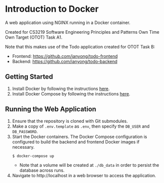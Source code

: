 # Introduction to Docker

A web application using NGINX running in a Docker container.

Created for CS3219 Software Engineering Principles and Patterns Own Time Own Target (OTOT) Task A1.

Note that this makes use of the Todo application created for OTOT Task B:
* Frontend: https://github.com/ianyong/todo-frontend
* Backend: https://github.com/ianyong/todo-backend

## Getting Started

1. Install Docker by following the instructions [here](https://docs.docker.com/engine/install/).
1. Install Docker Compose by following the instructions [here](https://docs.docker.com/compose/install/).

## Running the Web Application

1. Ensure that the repository is cloned with Git submodules.
1. Make a copy of `.env.template` as `.env`, then specify the `DB_USER` and `DB_PASSWORD`.
1. Start the Docker containers. The Docker Compose configuration is configured to build the backend and frontend Docker images if necessary.
   ```sh
   $ docker-compose up
   ```
   * Note that a volume will be created at `./db_data` in order to persist the database across runs.
1. Navigate to http://localhost in a web browser to access the application.
